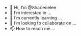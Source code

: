 - 👋 Hi, I’m @Sharlenelee
- 👀 I’m interested in ...
- 🌱 I’m currently learning ...
- 💞️ I’m looking to collaborate on ...
- 📫 How to reach me ...

<!---
Sharlenelee/Sharlenelee is a ✨ special ✨ repository because its `README.md` (this file) appears on your GitHub profile.
You can click the Preview link to take a look at your changes.
--->
